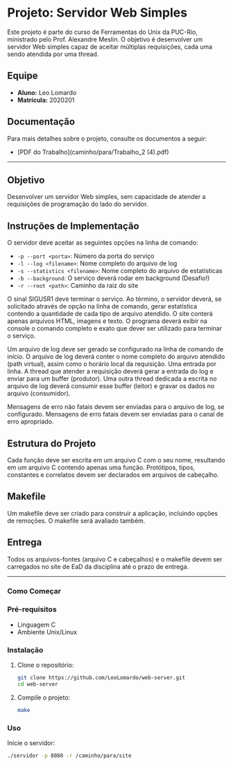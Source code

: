 # Projeto: Servidor Web Simples

Este projeto é parte do curso de Ferramentas do Unix da PUC-Rio, ministrado pelo Prof. Alexandre Meslin. O objetivo é desenvolver um servidor Web simples capaz de aceitar múltiplas requisições, cada uma sendo atendida por uma thread.

## Equipe

- **Aluno:** Leo Lomardo
- **Matrícula:** 2020201

## Documentação

Para mais detalhes sobre o projeto, consulte os documentos a seguir:

- [PDF do Trabalho](caminho/para/Trabalho_2 (4).pdf)

---

## Objetivo

Desenvolver um servidor Web simples, sem capacidade de atender a requisições de programação do lado do servidor.

## Instruções de Implementação

O servidor deve aceitar as seguintes opções na linha de comando:

- `-p --port <porta>`: Número da porta do serviço
- `-l --log <filename>`: Nome completo do arquivo de log
- `-s --statistics <filename>`: Nome completo do arquivo de estatísticas
- `-b --background`: O serviço deverá rodar em background (Desafio!)
- `-r --root <path>`: Caminho da raiz do site

O sinal SIGUSR1 deve terminar o serviço. Ao término, o servidor deverá, se solicitado através de opção na linha de comando, gerar estatística contendo a quantidade de cada tipo de arquivo atendido. O site conterá apenas arquivos HTML, imagens e texto. O programa deverá exibir na console o comando completo e exato que dever ser utilizado para terminar o serviço.

Um arquivo de log deve ser gerado se configurado na linha de comando de início. O arquivo de log deverá conter o nome completo do arquivo atendido (path virtual), assim como o horário local da requisição. Uma entrada por linha. A thread que atender a requisição deverá gerar a entrada do log e enviar para um buffer (produtor). Uma outra thread dedicada a escrita no arquivo de log deverá consumir esse buffer (leitor) e gravar os dados no arquivo (consumidor).

Mensagens de erro não fatais devem ser enviadas para o arquivo de log, se configurado. Mensagens de erro fatais devem ser enviadas para o canal de erro apropriado.

## Estrutura do Projeto

Cada função deve ser escrita em um arquivo C com o seu nome, resultando em um arquivo C contendo apenas uma função. Protótipos, tipos, constantes e correlatos devem ser declarados em arquivos de cabeçalho. 

## Makefile

Um makefile deve ser criado para construir a aplicação, incluindo opções de remoções. O makefile será avaliado também.


## Entrega

Todos os arquivos-fontes (arquivo C e cabeçalhos) e o makefile devem ser carregados no site de EaD da disciplina até o prazo de entrega.

---

### Como Começar

### Pré-requisitos

- Linguagem C
- Ambiente Unix/Linux

### Instalação

1. Clone o repositório:
    ```bash
    git clone https://github.com/LeoLomardo/web-server.git
    cd web-server
    ```
2. Compile o projeto:
    ```bash
    make
    ```

### Uso

Inicie o servidor:
```bash
./servidor -p 8080 -r /caminho/para/site
 
